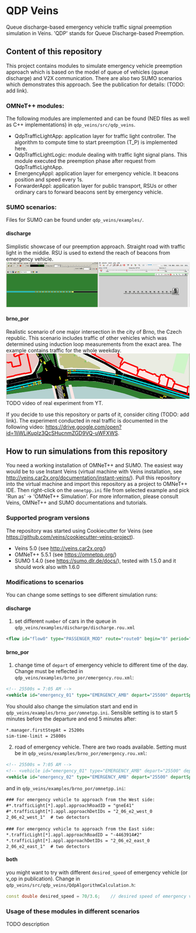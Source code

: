 # QDP Veins

Queue discharge-based emergency vehicle traffic signal preemption simulation in Veins. 'QDP' stands for Queue Discharge-based Preemption.

## Content of this repository

This project contains modules to simulate emergency vehicle preemption approach which is based on the model of queue of vehicles (queue discharge) and V2X communication. There are also two SUMO scenarios which demonstrates this approach. See the publication for details: (TODO: add link). 

### OMNeT++ modules:
The following modules are implemented and can be found (NED files as well as C++ implementations) in `qdp_veins/src/qdp_veins`.
- QdpTrafficLightApp: application layer for traffic light controller. The algorithm to compute time to start preemption (T\_P) is implemented here.
- QdpTrafficLightLogic: module dealing with traffic light signal plans. This module executed the preemption phase after request from QdpTrafficLightApp.
- EmergencyAppl: application layer for emergency vehicle. It beacons position and speed every 1s.
- ForwarderAppl: application layer for public transport, RSUs or other ordinary cars to forward beacons sent by emergency vehicle.

### SUMO scenarios:
Files for SUMO can be found under `qdp_veins/examples/`.

#### discharge
Simplistic showcase of our preemption approach. Straight road with traffic light in the middle. RSU is used to extend the reach of beacons from emergency vehicle. 
![GIF Demo](qdp_veins/doc/discharge2.gif)

#### brno_por
Realistic scenario of one major intersection in the city of Brno, the Czech republic. This scenario includes traffic of other vehicles which was determined using induction loop measurements from the exact area. The example contains traffic for the whole weekday.
![GIF Demo](qdp_veins/doc/brno_por2.gif)
TODO video of real experiment from YT.

If you decide to use this repository or parts of it, consider citing (TODO: add link). The experiment conducted in real traffic is documented in the following video: <https://drive.google.com/open?id=1IjWLiKupIz3QcSHucnmZGD9VQ-uWFXWS>.

## How to run simulations from this repository ##

You need a working installation of OMNeT++ and SUMO. The easiest way would be to use Instant Veins (virtual machine with Veins installation, see <http://veins.car2x.org/documentation/instant-veins/>). Pull this repository into the virtual machine and import this repository as a project to OMNeT++ IDE. Then right-click on the `omnetpp.ini` file from selected example and pick 'Run as' -> 'OMNeT++ Simulation'. For more information, please consult Veins, OMNeT++ and SUMO documentations and tutorials.

### Supported program versions ###
The repository was started using Cookiecutter for Veins (see <https://github.com/veins/cookiecutter-veins-project>). 

- Veins 5.0 (see <http://veins.car2x.org/>)
- OMNeT++ 5.5.1 (see <https://omnetpp.org/>)
- SUMO 1.4.0 (see <https://sumo.dlr.de/docs/>), tested with 1.5.0 and it should work also with 1.6.0

### Modifications to scenarios ###
You can change some settings to see different simulation runs:

#### discharge
1) set different `number` of cars in the queue in `qdp_veins/examples/discharge/discharge.rou.xml`
```xml
<flow id="flow0" type="PASSENGER_MOD" route="route0" begin="0" period="0.1" number="13" departSpeed="max"/>
```

#### brno_por
1) change time of `depart` of emergency vehicle to different time of the day. Change must be reflected in `qdp_veins/examples/brno_por/emergency.rou.xml`:
```xml
<!-- 25500s = 7:05 AM -->
<vehicle id="emergency_01" type="EMERGENCY_AMB" depart="25500" departSpeed="max" route="ev_route_west_to_east"/>
```
You should also change the simulation start and end in `qdp_veins/examples/brno_por/omnetpp.ini`. Sensible setting is to start 5 minutes before the departure and end 5 minutes after:
```
*.manager.firstStepAt = 25200s
sim-time-limit = 25800s 
```
2) road of emergency vehicle. There are two roads available. Setting must be in `qdp_veins/examples/brno_por/emergency.rou.xml`: 
```xml
<!-- 25500s = 7:05 AM -->
<!-- <vehicle id="emergency_01" type="EMERGENCY_AMB" depart="25500" departSpeed="max" route="ev_route_west_to_east"/>-->
<vehicle id="emergency_02" type="EMERGENCY_AMB" depart="25500" departSpeed="max" route="ev_route_east_to_west"/>
```
and in `qdp_veins/examples/brno_por/omnetpp.ini`:
```
### For emergency vehicle to approach from the West side:
#*.trafficLight[*].appl.approachRoadID = "gneE41"
#*.trafficLight[*].appl.approachDetIDs = "2_06_e2_west_0 2_06_e2_west_1"  # two detectors

### For emergency vehicle to approach from the East side:
*.trafficLight[*].appl.approachRoadID = "-4463914#2"
*.trafficLight[*].appl.approachDetIDs = "2_06_e2_east_0 2_06_e2_east_1"  # two detectors

```

#### both
you might want to try with different `desired_speed` of emergency vehicle (or v_op in publication). Change in `qdp_veins/src/qdp_veins/QdpAlgorithmCalculation.h`:
```c++
const double desired_speed = 70/3.6;    // desired speed of emergency vehicle [m/s]
```

### Usage of these modules in different scenarios ###
TODO description
